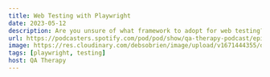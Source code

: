 ```yaml
---
title: Web Testing with Playwright
date: 2023-05-12
description: Are you unsure of what framework to adopt for web testing? Tools such as Playwright, backed by Microsoft and a big community, are a great option.
url: https://podcasters.spotify.com/pod/pod/show/qa-therapy-podcast/episodes/S3-E19-Web-Testing-with-Playwright-e23scj3
image: https://res.cloudinary.com/debsobrien/image/upload/v1671444355/debbie.codes/podcasts/q-a_therapy_wzrrsg.jpg
tags: [playwright, testing]
host: QA Therapy
---
```

